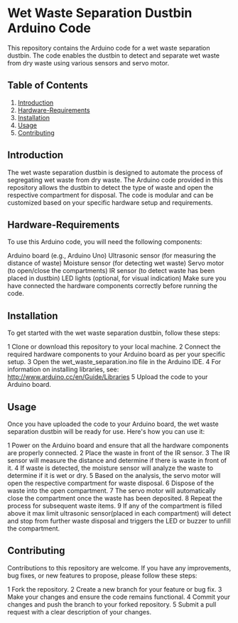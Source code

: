 # Wet Waste Separation Dustbin Arduino Code
This repository contains the Arduino code for a wet waste separation dustbin. The code enables the dustbin to detect and separate wet waste from dry waste using various sensors and servo motor.

## Table of Contents
1. [Introduction](#general-info)
2. [Hardware-Requirements](#Hardware-Requirements)
3. [Installation](#installation)
4. [Usage](#Usage)
5. [Contributing](#Contributing)

## Introduction
The wet waste separation dustbin is designed to automate the process of segregating wet waste from dry waste. The Arduino code provided in this repository allows the dustbin to detect the type of waste and open the respective compartment for disposal. The code is modular and can be customized based on your specific hardware setup and requirements.

## Hardware-Requirements
To use this Arduino code, you will need the following components:

Arduino board (e.g., Arduino Uno)
Ultrasonic sensor (for measuring the distance of waste)
Moisture sensor (for detecting wet waste)
Servo motor (to open/close the compartments)
IR sensor (to detect waste has been placed in dustbin)
LED lights (optional, for visual indication)
Make sure you have connected the hardware components correctly before running the code.

## Installation
To get started with the wet waste separation dustbin, follow these steps:

1 Clone or download this repository to your local machine.
2 Connect the required hardware components to your Arduino board as per your specific setup.
3 Open the wet_waste_separation.ino file in the Arduino IDE.
4 For information on installing libraries, see: http://www.arduino.cc/en/Guide/Libraries
5 Upload the code to your Arduino board.

## Usage 
Once you have uploaded the code to your Arduino board, the wet waste separation dustbin will be ready for use. Here's how you can use it:

1 Power on the Arduino board and ensure that all the hardware components are properly connected.
2 Place the waste in front of the IR sensor.
3 The IR sensor will measure the distance and determine if there is waste in front of it.
4 If waste is detected, the moisture sensor will analyze the waste to determine if it is wet or dry.
5 Based on the analysis, the servo motor will open the respective compartment for waste disposal.
6 Dispose of the waste into the open compartment.
7 The servo motor will automatically close the compartment once the waste has been deposited.
8 Repeat the process for subsequent waste items.
9 If any of the compartment is filled above it max limit ultrasonic sensor(placed in each compartment) will detect and stop from further waste disposal and triggers the LED or buzzer to unfill the compartment. 

## Contributing
Contributions to this repository are welcome. If you have any improvements, bug fixes, or new features to propose, please follow these steps:

1 Fork the repository.
2 Create a new branch for your feature or bug fix.
3 Make your changes and ensure the code remains functional.
4 Commit your changes and push the branch to your forked repository.
5 Submit a pull request with a clear description of your changes.